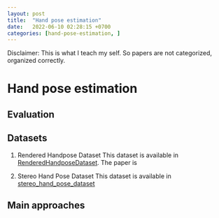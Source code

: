 ```yaml
---
layout: post
title:  "Hand pose estimation"
date:   2022-06-10 02:28:15 +0700
categories: [hand-pose-estimation, ]
---
```


Disclaimer: This is what I teach my self. So papers are not categorized, organized correctly.  
# Hand pose estimation



## Evaluation

## Datasets
1. Rendered Handpose Dataset
This dataset is available in [RenderedHandposeDataset](https://lmb.informatik.uni-freiburg.de/resources/datasets/RenderedHandposeDataset.en.html). The paper is 

2. Stereo Hand Pose Dataset
This dataset is available in [stereo_hand_pose_dataset](https://github.com/zhjwustc/icip17_stereo_hand_pose_dataset)
## Main approaches
